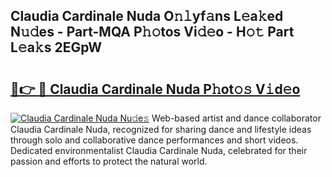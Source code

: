 ## Claudia Cardinale Nuda O𝚗𝚕yf𝚊ns L𝚎a𝚔ed N𝚞𝚍es - Part-MQA P𝚑𝚘tos Vi𝚍𝚎o - H𝚘𝚝 Part L𝚎a𝚔s 2EGpW

# <h2><a href="http://kfclqb.oniu.top/?m=Claudia+Cardinale+Nuda">🔗👉 🔴 Claudia Cardinale Nuda P𝚑ot𝚘𝚜 V𝚒d𝚎o</a></h2>

[![Claudia Cardinale Nuda Nu𝚍e𝚜](https://i.imgur.com/0qMVB7G.gif)](http://kfclqb.oniu.top/?m=Claudia+Cardinale+Nuda)
Web-based artist and dance collaborator Claudia Cardinale Nuda, recognized for sharing dance and lifestyle ideas through solo and collaborative dance performances and short videos. Dedicated environmentalist Claudia Cardinale Nuda, celebrated for their passion and efforts to protect the natural world.  
